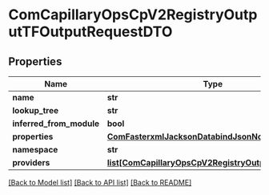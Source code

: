 # ComCapillaryOpsCpV2RegistryOutputTFOutputRequestDTO

## Properties
Name | Type | Description | Notes
------------ | ------------- | ------------- | -------------
**name** | **str** |  | 
**lookup_tree** | **str** |  | [optional] 
**inferred_from_module** | **bool** |  | [optional] 
**properties** | [**ComFasterxmlJacksonDatabindJsonNode**](ComFasterxmlJacksonDatabindJsonNode.md) |  | [optional] 
**namespace** | **str** |  | [optional] 
**providers** | [**list[ComCapillaryOpsCpV2RegistryOutputTFProvider]**](ComCapillaryOpsCpV2RegistryOutputTFProvider.md) |  | [optional] 

[[Back to Model list]](../README.md#documentation-for-models) [[Back to API list]](../README.md#documentation-for-api-endpoints) [[Back to README]](../README.md)

